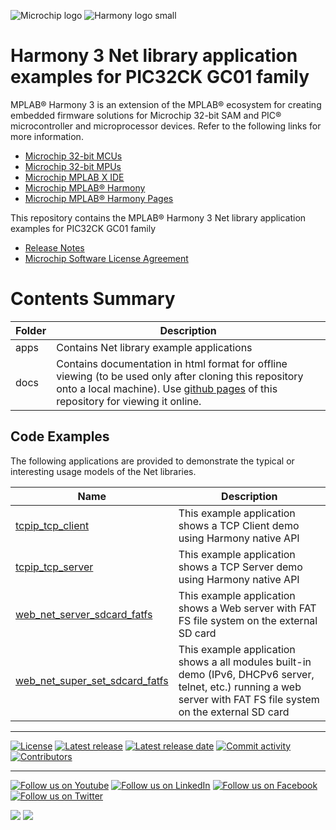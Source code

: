 ﻿![Microchip logo](https://raw.githubusercontent.com/wiki/Microchip-MPLAB-Harmony/Microchip-MPLAB-Harmony.github.io/images/microchip_logo.png)
![Harmony logo small](https://raw.githubusercontent.com/wiki/Microchip-MPLAB-Harmony/Microchip-MPLAB-Harmony.github.io/images/microchip_mplab_harmony_logo_small.png)

# Harmony 3 Net library application examples for PIC32CK GC01 family

MPLAB® Harmony 3 is an extension of the MPLAB® ecosystem for creating embedded firmware solutions for Microchip 32-bit SAM and PIC® microcontroller and microprocessor devices.  Refer to the following links for more information.

- [Microchip 32-bit MCUs](https://www.microchip.com/design-centers/32-bit)
- [Microchip 32-bit MPUs](https://www.microchip.com/design-centers/32-bit-mpus)
- [Microchip MPLAB X IDE](https://www.microchip.com/mplab/mplab-x-ide)
- [Microchip MPLAB® Harmony](https://www.microchip.com/mplab/mplab-harmony)
- [Microchip MPLAB® Harmony Pages](https://microchip-mplab-harmony.github.io/)

This repository contains the MPLAB® Harmony 3 Net library application examples for PIC32CK GC01 family

- [Release Notes](release_notes.md)
- [Microchip Software License Agreement](Microchip_SLA001.md)

# Contents Summary

| Folder     | Description                                               |
| ---        | ---                                                       |
| apps       | Contains Net library example applications        |
| docs       | Contains documentation in html format for offline viewing (to be used only after cloning this repository onto a local machine). Use [github pages](https://microchip-mplab-harmony.github.io/net_apps_pic32ck_sg_gc/) of this repository for viewing it online. |

## Code Examples

The following applications are provided to demonstrate the typical or interesting usage models of the Net libraries.

| Name | Description |
| ---- | ----------- |
| [tcpip_tcp_client](docs/GUID-5E40D04E-DBA0-4956-9A02-1BC5D9B6ED48.html) | This example application shows a TCP Client demo using Harmony native API |
| [tcpip_tcp_server](docs/GUID-40D6A3FC-93DB-4291-8C99-8F27EB930E6C.html) | This example application shows a TCP Server demo using Harmony native API |
| [web_net_server_sdcard_fatfs](docs/GUID-D2F03FE2-FB49-46AA-9EB9-D402A7ECE4C9.html) | This example application shows a Web server with FAT FS file system on the external SD card |
| [web_net_super_set_sdcard_fatfs](docs/GUID-C5B4F3A0-F36F-4796-8A86-3603A5F822DA.html) | This example application shows a all modules built-in demo (IPv6, DHCPv6 server, telnet, etc.) running a web server with FAT FS file system on the external SD card |
____


[![License](https://img.shields.io/badge/license-Harmony%20license-orange.svg)](https://github.com/Microchip-MPLAB-Harmony/net_apps_pic32ck_sg_gc/blob/master/Microchip_SLA001.md)
[![Latest release](https://img.shields.io/github/release/Microchip-MPLAB-Harmony/net_apps_pic32ck_sg_gc.svg)](https://github.com/Microchip-MPLAB-Harmony/net_apps_pic32ck_sg_gc/releases/latest)
[![Latest release date](https://img.shields.io/github/release-date/Microchip-MPLAB-Harmony/net_apps_pic32ck_sg_gc.svg)](https://github.com/Microchip-MPLAB-Harmony/net_apps_pic32ck_sg_gc/releases/latest)
[![Commit activity](https://img.shields.io/github/commit-activity/y/Microchip-MPLAB-Harmony/net_apps_pic32ck_sg_gc.svg)](https://github.com/Microchip-MPLAB-Harmony/net_apps_pic32ck_sg_gc/graphs/commit-activity)
[![Contributors](https://img.shields.io/github/contributors-anon/Microchip-MPLAB-Harmony/net_apps_pic32ck_sg_gc.svg)]()

____

[![Follow us on Youtube](https://img.shields.io/badge/Youtube-Follow%20us%20on%20Youtube-red.svg)](https://www.youtube.com/user/MicrochipTechnology)
[![Follow us on LinkedIn](https://img.shields.io/badge/LinkedIn-Follow%20us%20on%20LinkedIn-blue.svg)](https://www.linkedin.com/company/microchip-technology)
[![Follow us on Facebook](https://img.shields.io/badge/Facebook-Follow%20us%20on%20Facebook-blue.svg)](https://www.facebook.com/microchiptechnology/)
[![Follow us on Twitter](https://img.shields.io/twitter/follow/MicrochipTech.svg?style=social)](https://twitter.com/MicrochipTech)

[![](https://img.shields.io/github/stars/Microchip-MPLAB-Harmony/net_apps_pic32ck_sg_gc.svg?style=social)]()
[![](https://img.shields.io/github/watchers/Microchip-MPLAB-Harmony/net_apps_pic32ck_sg_gc.svg?style=social)]()

